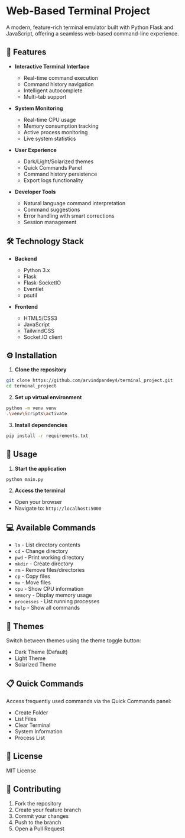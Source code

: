 # Web-Based Terminal Project

A modern, feature-rich terminal emulator built with Python Flask and JavaScript, offering a seamless web-based command-line experience.

## 🚀 Features

- **Interactive Terminal Interface**
  - Real-time command execution
  - Command history navigation
  - Intelligent autocomplete
  - Multi-tab support

- **System Monitoring**
  - Real-time CPU usage
  - Memory consumption tracking
  - Active process monitoring
  - Live system statistics

- **User Experience**
  - Dark/Light/Solarized themes
  - Quick Commands Panel
  - Command history persistence
  - Export logs functionality

- **Developer Tools**
  - Natural language command interpretation
  - Command suggestions
  - Error handling with smart corrections
  - Session management

## 🛠️ Technology Stack

- **Backend**
  - Python 3.x
  - Flask
  - Flask-SocketIO
  - Eventlet
  - psutil

- **Frontend**
  - HTML5/CSS3
  - JavaScript
  - TailwindCSS
  - Socket.IO client

## ⚙️ Installation

1. **Clone the repository**
```bash
git clone https://github.com/arvindpandey4/terminal_project.git
cd terminal_project
```

2. **Set up virtual environment**
```bash
python -m venv venv
.\venv\Scripts\activate
```

3. **Install dependencies**
```bash
pip install -r requirements.txt
```

## 🚀 Usage

1. **Start the application**
```bash
python main.py
```

2. **Access the terminal**
- Open your browser
- Navigate to: `http://localhost:5000`

## 💻 Available Commands

- `ls` - List directory contents
- `cd` - Change directory
- `pwd` - Print working directory
- `mkdir` - Create directory
- `rm` - Remove files/directories
- `cp` - Copy files
- `mv` - Move files
- `cpu` - Show CPU information
- `memory` - Display memory usage
- `processes` - List running processes
- `help` - Show all commands

## 🎨 Themes

Switch between themes using the theme toggle button:
- Dark Theme (Default)
- Light Theme
- Solarized Theme

## 📋 Quick Commands

Access frequently used commands via the Quick Commands panel:
- Create Folder
- List Files
- Clear Terminal
- System Information
- Process List

## 📄 License

MIT License

## 🤝 Contributing

1. Fork the repository
2. Create your feature branch
3. Commit your changes
4. Push to the branch
5. Open a Pull Request
